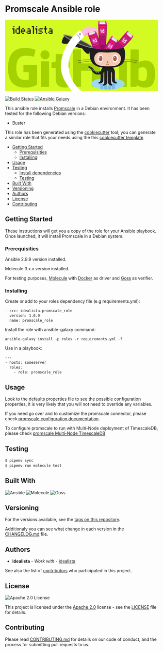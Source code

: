 # Promscale Ansible role
![Logo](logo.gif)

[![Build Status](https://travis-ci.com/idealista/promscale_role.png)](https://travis-ci.com/idealista/promscale_role)
[![Ansible Galaxy](https://img.shields.io/badge/galaxy-idealista.promscale_role-B62682.svg)](https://galaxy.ansible.com/idealista/promscale_role)



This ansible role installs [Promscale](https://github.com/timescale/promscale#documentation) in a Debian environment. It has been tested for the following Debian versions:
* Buster

This role has been generated using the [cookiecutter](https://github.com/cookiecutter/cookiecutter) tool, you can generate a similar role that fits your needs using the this [cookiecutter template](https://github.com/idealista/cookiecutter-ansible-role).

- [Getting Started](#getting-started)
  - [Prerequisities](#prerequisities)
  - [Installing](#installing)
- [Usage](#usage)
- [Testing](#testing)
  - [Install dependencies](#install-dependencies)
  - [Testing](#testing-1)
- [Built With](#built-with)
- [Versioning](#versioning)
- [Authors](#authors)
- [License](#license)
- [Contributing](#contributing)

## Getting Started
These instructions will get you a copy of the role for your Ansible playbook. Once launched, it will install Promscale in a Debian system.

### Prerequisities

Ansible 2.9.9 version installed.

Molecule 3.x.x version installed.

For testing purposes, [Molecule](https://molecule.readthedocs.io/) with [Docker](https://www.docker.com/) as driver and [Goss](https://github.com/aelsabbahy/goss) as verifier.

### Installing

Create or add to your roles dependency file (e.g requirements.yml):

```
- src: idealista.promscale_role
  version: 1.0.0
  name: promscale_role
```

Install the role with ansible-galaxy command:

```
ansible-galaxy install -p roles -r requirements.yml -f
```

Use in a playbook:

```
---
- hosts: someserver
  roles:
    - role: promscale_role
```

## Usage

Look to the [defaults](defaults/main.yml) properties file to see the possible configuration properties, it is very likely that you will not need to override any variables.

If you need go over and to customize the promscale connector, please check [promscale configuration documentation](https://github.com/timescale/promscale/blob/master/docs/binary.md#%EF%B8%8F-configuration).

To configure promscale to run with Multi-Node deployment of TimescaleDB, please check [promscale Multi-Node TimescaleDB](https://github.com/timescale/promscale/blob/master/docs/multinode.md)

## Testing

```sh
$ pipenv sync
$ pipenv run molecule test 
```

## Built With

![Ansible](https://img.shields.io/badge/ansible-2.9.9-green.svg)
![Molecule](https://img.shields.io/badge/molecule-3.0.4-green.svg)
![Goss](https://img.shields.io/badge/goss-0.3.16-green.svg)

## Versioning

For the versions available, see the [tags on this repository](https://github.com/idealista/promscale_role/tags).

Additionaly you can see what change in each version in the [CHANGELOG.md](CHANGELOG.md) file.

## Authors

* **Idealista** - *Work with* - [idealista](https://github.com/idealista)

See also the list of [contributors](https://github.com/idealista/promscale_role/contributors) who participated in this project.

## License

![Apache 2.0 License](https://img.shields.io/hexpm/l/plug.svg)

This project is licensed under the [Apache 2.0](https://www.apache.org/licenses/LICENSE-2.0) license - see the [LICENSE](LICENSE) file for details.

## Contributing

Please read [CONTRIBUTING.md](.github/CONTRIBUTING.md) for details on our code of conduct, and the process for submitting pull requests to us.
